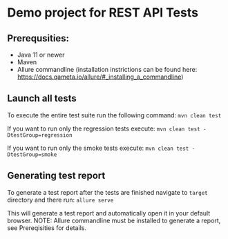 # Demo project for REST API Tests

## Prerequsities:

* Java 11 or newer
* Maven
* Allure commandline (installation instrictions can be found here: https://docs.qameta.io/allure/#_installing_a_commandline)

## Launch all tests

To execute the entire test suite run the following command:
`mvn clean test`

If you want to run only the regression tests execute:
`mvn clean test -DtestGroup=regression`

If you want to run only the smoke tests execute:
`mvn clean test -DtestGroup=smoke`

## Generating test report

To generate a test report after the tests are finished navigate to `target` directory and there run:
`allure serve`

This will generate a test report and automatically open it in your default browser.
NOTE: Allure commandline must be installed to generate a report, see Prereqisities for details.
